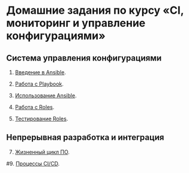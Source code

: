 # Домашние задания по курсу «CI, мониторинг и управление конфигурациями»

## Система управления конфигурациями

1. [Введение в Ansible](./08-ansible-01-base).

2. [Работа с Playbook](./08-ansible-02-playbook).

3. [Использование Ansible](./08-ansible-03-yandex).

4. [Работа с Roles](./08-ansible-04-role).

5. [Тестирование Roles](./08-ansible-05-testing).
<!--- 
6. [Создание собственных модулей](./08-ansible-06-module).
--->
## Непрерывная разработка и интеграция

7. [Жизненный цикл ПО](./09-ci-01-intro/README.md).

#9. [Процессы CI/CD](./09-ci-03-cicd/README.md).
<!--- 
#10. [Jenkins](./09-ci-04-jenkins/README.md).

#11. [Teamcity](./09-ci-05-teamcity/README.md).

#12. [GitLab](./09-ci-06-gitlab/README.md).

## Системы мониторинга

#13. [Системы мониторинга](./10-monitoring-02-systems).

#14. [Средство визуализации Grafana](./10-monitoring-03-grafana).

#15. [Система сбора логов Elastic Stack](./10-monitoring-04-elk).

#16. [Платформа мониторинга Sentry](./10-monitoring-05-sentry).

<<<<<<< HEAD
--->
